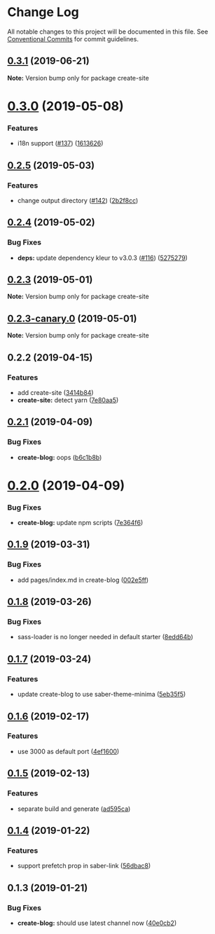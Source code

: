 # Change Log

All notable changes to this project will be documented in this file.
See [Conventional Commits](https://conventionalcommits.org) for commit guidelines.

## [0.3.1](https://github.com/saberland/saber/compare/create-site@0.3.0...create-site@0.3.1) (2019-06-21)

**Note:** Version bump only for package create-site

# [0.3.0](https://github.com/egoist/saber/compare/create-site@0.2.5...create-site@0.3.0) (2019-05-08)

### Features

- i18n support ([#137](https://github.com/egoist/saber/issues/137)) ([1613626](https://github.com/egoist/saber/commit/1613626))

## [0.2.5](https://github.com/egoist/saber/compare/create-site@0.2.4...create-site@0.2.5) (2019-05-03)

### Features

- change output directory ([#142](https://github.com/egoist/saber/issues/142)) ([2b2f8cc](https://github.com/egoist/saber/commit/2b2f8cc))

## [0.2.4](https://github.com/egoist/saber/compare/create-site@0.2.3...create-site@0.2.4) (2019-05-02)

### Bug Fixes

- **deps:** update dependency kleur to v3.0.3 ([#116](https://github.com/egoist/saber/issues/116)) ([5275279](https://github.com/egoist/saber/commit/5275279))

## [0.2.3](https://github.com/egoist/saber/compare/create-site@0.2.3-canary.0...create-site@0.2.3) (2019-05-01)

**Note:** Version bump only for package create-site

## [0.2.3-canary.0](https://github.com/egoist/saber/compare/create-site@0.2.2...create-site@0.2.3-canary.0) (2019-05-01)

**Note:** Version bump only for package create-site

## 0.2.2 (2019-04-15)

### Features

- add create-site ([3414b84](https://github.com/egoist/saber/commit/3414b84))
- **create-site:** detect yarn ([7e80aa5](https://github.com/egoist/saber/commit/7e80aa5))

## [0.2.1](https://github.com/egoist/saber/compare/create-blog@0.2.0...create-blog@0.2.1) (2019-04-09)

### Bug Fixes

- **create-blog:** oops ([b6c1b8b](https://github.com/egoist/saber/commit/b6c1b8b))

# [0.2.0](https://github.com/egoist/saber/compare/create-blog@0.1.10...create-blog@0.2.0) (2019-04-09)

### Bug Fixes

- **create-blog:** update npm scripts ([7e364f6](https://github.com/egoist/saber/commit/7e364f6))

## [0.1.9](https://github.com/egoist/saber/compare/create-blog@0.1.8...create-blog@0.1.9) (2019-03-31)

### Bug Fixes

- add pages/index.md in create-blog ([002e5ff](https://github.com/egoist/saber/commit/002e5ff))

## [0.1.8](https://github.com/egoist/saber/compare/create-blog@0.1.7...create-blog@0.1.8) (2019-03-26)

### Bug Fixes

- sass-loader is no longer needed in default starter ([8edd64b](https://github.com/egoist/saber/commit/8edd64b))

## [0.1.7](https://github.com/egoist/saber/compare/create-blog@0.1.6...create-blog@0.1.7) (2019-03-24)

### Features

- update create-blog to use saber-theme-minima ([5eb35f5](https://github.com/egoist/saber/commit/5eb35f5))

## [0.1.6](https://github.com/egoist/saber/compare/create-blog@0.1.5...create-blog@0.1.6) (2019-02-17)

### Features

- use 3000 as default port ([4ef1600](https://github.com/egoist/saber/commit/4ef1600))

## [0.1.5](https://github.com/egoist/saber/compare/create-blog@0.1.4...create-blog@0.1.5) (2019-02-13)

### Features

- separate build and generate ([ad595ca](https://github.com/egoist/saber/commit/ad595ca))

## [0.1.4](https://github.com/egoist/saber/compare/create-blog@0.1.3...create-blog@0.1.4) (2019-01-22)

### Features

- support prefetch prop in saber-link ([56dbac8](https://github.com/egoist/saber/commit/56dbac8))

## 0.1.3 (2019-01-21)

### Bug Fixes

- **create-blog:** should use latest channel now ([40e0cb2](https://github.com/egoist/saber/commit/40e0cb2))
